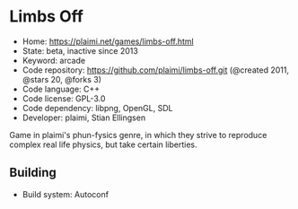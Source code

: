 # Limbs Off

- Home: https://plaimi.net/games/limbs-off.html
- State: beta, inactive since 2013
- Keyword: arcade
- Code repository: https://github.com/plaimi/limbs-off.git (@created 2011, @stars 20, @forks 3)
- Code language: C++
- Code license: GPL-3.0
- Code dependency: libpng, OpenGL, SDL
- Developer: plaimi, Stian Ellingsen

Game in plaimi's phun-fysics genre, in which they strive to reproduce complex real life physics, but take certain liberties.

## Building

- Build system: Autoconf
